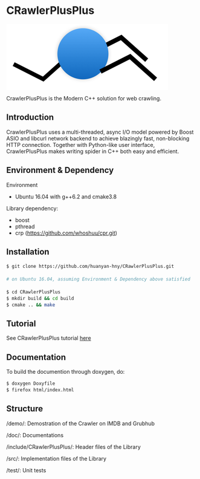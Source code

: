 # CRawlerPlusPlus

<img align="center" src="doc/logo.png">

CrawlerPlusPlus is the Modern C++ solution for web crawling. 

## Introduction

CrawlerPlusPlus uses a multi-threaded, async I/O model powered by Boost ASIO and libcurl network backend to achieve blazingly fast, non-blocking HTTP connection. Together with Python-like user interface, CrawlerPlusPlus makes writing spider in C++ both easy and efficient.

## Environment & Dependency

Environment

- Ubuntu 16.04 with g++6.2 and cmake3.8

Library dependency: 

- boost
- pthread
- crp (https://github.com/whoshuu/cpr.git)

## Installation
```bash
$ git clone https://github.com/huanyan-hny/CRawlerPlusPlus.git

# on Ubuntu 16.04, assuming Environment & Dependency above satisfied

$ cd CRawlerPlusPlus
$ mkdir build && cd build 
$ cmake .. && make
```

## Tutorial

See CRawlerPlusPlus tutorial [here](doc/Tutorial.md)

## Documentation

To build the documention through doxygen, do:

```bash
$ doxygen Doxyfile
$ firefox html/index.html
```
## Structure

/demo/: Demostration of the Crawler on IMDB and Grubhub

/doc/: Documentations

/include/CRawlerPlusPlus/: Header files of the Library

/src/: Implementation files of the Library

/test/: Unit tests
